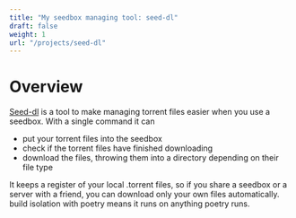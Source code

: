 ```yaml
---
title: "My seedbox managing tool: seed-dl"
draft: false
weight: 1
url: "/projects/seed-dl"
---
```


# Overview

[Seed-dl](https://github.com/williameast/seed-dl) is a tool to make managing
torrent files easier when you use a seedbox. With a single command it can

- put your torrent files into the seedbox
- check if the torrent files have finished downloading
- download the files, throwing them into a directory depending on their file
  type

It keeps a register of your local .torrent files, so if you share a seedbox or a
server with a friend, you can download only your own files automatically. build
isolation with poetry means it runs on anything poetry runs.
